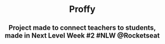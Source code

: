 <center> <h1>Proffy</h1> </center>
<center> <h2>Project made to connect teachers to students, made in Next Level Week #2 #NLW @Rocketseat </h2> </center>

